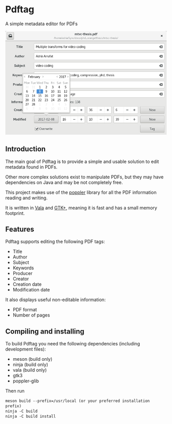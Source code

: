 # Pdftag
A simple metadata editor for PDFs

![pdftag](pdftag.png)

## Introduction

The main goal of Pdftag is to provide a simple and usable solution to edit metadata found in PDFs.

Other more complex solutions exist to manipulate PDFs, but they may have dependencies on Java and may be not completely free.

This project makes use of the [poppler] library for all the PDF information reading and writing.

It is written in [Vala] and [GTK+], meaning it is fast and has a small memory footprint.

## Features

Pdftag supports editing the following PDF tags:

- Title
- Author
- Subject
- Keywords
- Producer
- Creator
- Creation date
- Modification date

It also displays useful non-editable information:

- PDF format
- Number of pages

## Compiling and installing

To build Pdftag you need the following dependencies (including development files):

- meson (build only)
- ninja (build only)
- vala (build only)
- gtk3
- poppler-glib

Then run

```
meson build --prefix=/usr/local (or your preferred installation prefix)
ninja -C build
ninja -C build install
```

[poppler]:https://poppler.freedesktop.org/
[Vala]:https://wiki.gnome.org/Projects/Vala/
[GTK+]:https://www.gtk.org/
